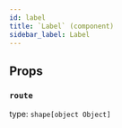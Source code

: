 ```yaml
---
id: label
title: `Label` (component)
sidebar_label: Label
---
```



Props
-----

### `route`

type: `shape[object Object]`

